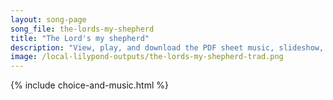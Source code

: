 ```yaml
---
layout: song-page
song_file: the-lords-my-shepherd
title: "The Lord's my shepherd"
description: "View, play, and download the PDF sheet music, slideshow, and audio. Lyrics: The Lord's my shepherd, I'll not want. He makes me down to lie in pastures green; he leadeth me the quiet waters by.  My soul he doth restore again, a... english theist 4part chords"
image: /local-lilypond-outputs/the-lords-my-shepherd-trad.png
---
```


{% include choice-and-music.html %}
